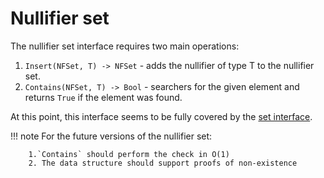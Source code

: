 # Nullifier set

The nullifier set interface requires two main operations:

1. `Insert(NFSet, T) -> NFSet` - adds the nullifier of type T to the nullifier set.
2. `Contains(NFSet, T) -> Bool` - searchers for the given element and returns `True` if the element was found.

At this point, this interface seems to be fully covered by the [set interface](./set.md).

!!! note
    For the future versions of the nullifier set:

        1.`Contains` should perform the check in O(1)
        2. The data structure should support proofs of non-existence

